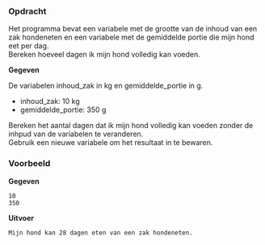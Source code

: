 ### Opdracht

Het programma bevat een variabele met de grootte van de inhoud van een zak hondeneten en een variabele met de gemiddelde portie die mijn hond eet per dag.  
Bereken hoeveel dagen ik mijn hond volledig kan voeden.

**Gegeven**

De variabelen inhoud_zak in kg en gemiddelde_portie in g.

- inhoud_zak: 10 kg
- gemiddelde_portie: 350 g

Bereken het aantal dagen dat ik mijn hond volledig kan voeden zonder de inhpud van de variabelen te veranderen.  
Gebruik een nieuwe variabele om het resultaat in te bewaren.

### Voorbeeld

**Gegeven**

    10
    350

**Uitvoer**

    Mijn hond kan 28 dagen eten van een zak hondeneten.

